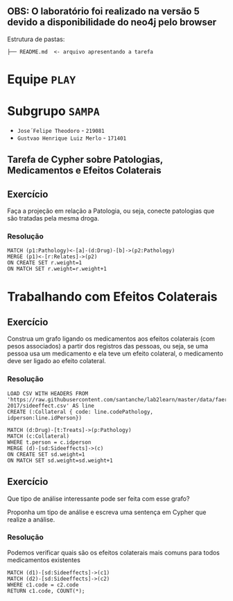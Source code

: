## OBS: O laboratório foi realizado na versão 5 devido a disponibilidade do neo4j pelo browser

Estrutura de pastas:

~~~
├── README.md  <- arquivo apresentando a tarefa
~~~

# Equipe `PLAY`

# Subgrupo `SAMPA`
* `Jose´Felipe Theodoro` - `219081`
* `Gustvao Henrique Luiz Merlo` - `171401`

## Tarefa de Cypher sobre Patologias, Medicamentos e Efeitos Colaterais

## Exercício

Faça a projeção em relação a Patologia, ou seja, conecte patologias que são tratadas pela mesma droga.

### Resolução
~~~cypher
MATCH (p1:Pathology)<-[a]-(d:Drug)-[b]->(p2:Pathology)
MERGE (p1)<-[r:Relates]->(p2)
ON CREATE SET r.weight=1
ON MATCH SET r.weight=r.weight+1
~~~

# Trabalhando com Efeitos Colaterais

## Exercício

Construa um grafo ligando os medicamentos aos efeitos colaterais (com pesos associados) a partir dos registros das pessoas, ou seja, se uma pessoa usa um medicamento e ela teve um efeito colateral, o medicamento deve ser ligado ao efeito colateral.

### Resolução
~~~cypher
LOAD CSV WITH HEADERS FROM 'https://raw.githubusercontent.com/santanche/lab2learn/master/data/faers-2017/sideeffect.csv' AS line
CREATE (:Collateral { code: line.codePathology, idperson:line.idPerson})

MATCH (d:Drug)-[t:Treats]->(p:Pathology)
MATCH (c:Collateral)
WHERE t.person = c.idperson
MERGE (d)-[sd:Sideeffects]->(c)
ON CREATE SET sd.weight=1
ON MATCH SET sd.weight=sd.weight+1
~~~

## Exercício

Que tipo de análise interessante pode ser feita com esse grafo?

Proponha um tipo de análise e escreva uma sentença em Cypher que realize a análise.

### Resolução
Podemos verificar quais são os efeitos colaterais mais comuns para todos medicamentos existentes

~~~cypher
MATCH (d1)-[sd:Sideeffects]->(c1)
MATCH (d2)-[sd:Sideeffects]->(c2)
WHERE c1.code = c2.code
RETURN c1.code, COUNT(*);
~~~
